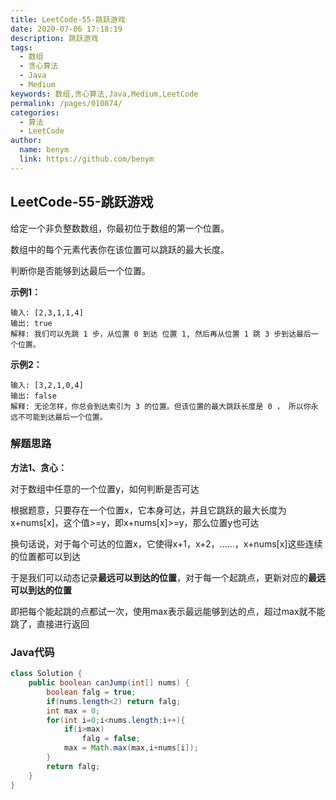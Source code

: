 ```yaml
---
title: LeetCode-55-跳跃游戏
date: 2020-07-06 17:18:19
description: 跳跃游戏
tags: 
  - 数组
  - 贪心算法
  - Java
  - Medium
keywords: 数组,贪心算法,Java,Medium,LeetCode
permalink: /pages/010874/
categories: 
  - 算法
  - LeetCode
author: 
  name: benym
  link: https://github.com/benym
---
```


## LeetCode-55-跳跃游戏

给定一个非负整数数组，你最初位于数组的第一个位置。

数组中的每个元素代表你在该位置可以跳跃的最大长度。

判断你是否能够到达最后一个位置。

<!--more-->

**示例1：**

```
输入: [2,3,1,1,4]
输出: true
解释: 我们可以先跳 1 步，从位置 0 到达 位置 1, 然后再从位置 1 跳 3 步到达最后一个位置。
```

**示例2：**

```
输入: [3,2,1,0,4]
输出: false
解释: 无论怎样，你总会到达索引为 3 的位置。但该位置的最大跳跃长度是 0 ， 所以你永远不可能到达最后一个位置。
```

### 解题思路

**方法1、贪心：**

对于数组中任意的一个位置y，如何判断是否可达

根据题意，只要存在一个位置x，它本身可达，并且它跳跃的最大长度为x+nums[x]，这个值>=y，即x+nums[x]>=y，那么位置y也可达

换句话说，对于每个可达的位置x，它使得x+1，x+2，......，x+nums[x]这些连续的位置都可以到达

于是我们可以动态记录**最远可以到达的位置**，对于每一个起跳点，更新对应的**最远可以到达的位置**

即把每个能起跳的点都试一次，使用max表示最远能够到达的点，超过max就不能跳了，直接进行返回

### Java代码

```java
class Solution {
    public boolean canJump(int[] nums) {
        boolean falg = true;
        if(nums.length<2) return falg;
        int max = 0;
        for(int i=0;i<nums.length;i++){
            if(i>max)
                falg = false;
            max = Math.max(max,i+nums[i]);
        }
        return falg;
    }
}
```

